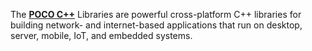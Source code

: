The [**POCO C++**](https://pocoproject.org/) Libraries are powerful cross-platform C++ libraries for building network- and internet-based applications that run on desktop, server, mobile, IoT, and embedded systems.  